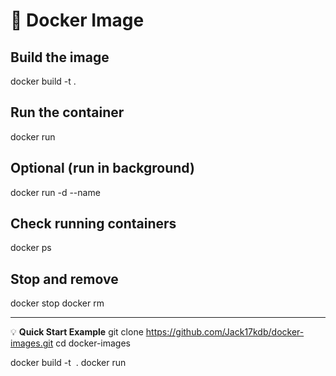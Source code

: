 # 🐳 Docker Image

## Build the image
docker build -t <image-name> .

## Run the container
docker run <image-name>

## Optional (run in background)
docker run -d --name <container-name> <image-name>

## Check running containers
docker ps

## Stop and remove
docker stop <container-name>
docker rm <container-name>

---

💡 **Quick Start Example**
git clone https://github.com/Jack17kdb/docker-images.git
cd docker-images

docker build -t <image> .
docker run <image>
